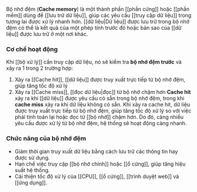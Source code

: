 Bộ nhớ đệm (**Cache memory**) là một thành phần [[phần cứng]] hoặc [[phần mềm]] dùng để [[lưu trữ dữ liệu]], giúp các yêu cầu [[truy cập dữ liệu]] trong tương lai được xử lý nhanh hơn. [[dữ liệu|Dữ liệu]] được lưu trữ trong bộ nhớ đệm có thể là kết quả của một phép tính trước đó hoặc bản sao của [[dữ liệu]] được lưu trữ ở một nơi khác.

### Cơ chế hoạt động
Khi [[bộ xử lý]] cần truy cập dữ liệu, nó sẽ kiểm tra **bộ nhớ đệm trước** và xảy ra 1 trong 2 trường hợp:
1. Xảy ra [[Cache hit]], [[dữ liệu]] được truy xuất trực tiếp từ bộ nhớ đệm, giúp tăng tốc độ xử lý
2. Xảy ra [[Cache miss]], [[đọc dữ liệu|đọc]] từ bộ nhớ chậm hơn
**Cache hit** xảy ra khi [[dữ liệu]] được yêu cầu có sẵn trong bộ nhớ đệm, trong khi **cache miss** xảy ra khi dữ liệu không có sẵn. Khi xảy ra cache hit, dữ liệu được truy xuất trực tiếp từ bộ nhớ đệm, giúp tăng tốc độ xử lý so với việc phải tính toán lại hoặc đọc từ [[bộ nhớ]] chậm hơn. Do đó, càng nhiều yêu cầu được xử lý từ bộ nhớ đệm, hệ thống sẽ hoạt động càng nhanh.

### Chức năng của bộ nhớ đệm
- Giảm thời gian truy xuất dữ liệu bằng cách lưu trữ các thông tin hay được sử dụng.
- Hạn chế việc truy cập [[bộ nhớ chính]] hoặc [[ổ cứng]], giúp tăng hiệu suất hệ thống.
- Cải thiện tốc độ xử lý của [[CPU]], [[ổ cứng]], [[trình duyệt web]] và [[ứng dụng]].